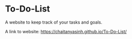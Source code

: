 # To-Do-List
A website to keep track of your tasks and goals.

A link to website: https://chaitanyasinh.github.io/To-Do-List/
